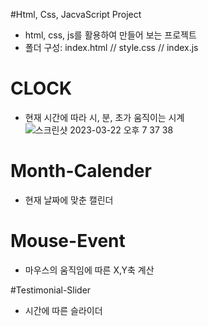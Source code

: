 #Html, Css, JacvaScript Project  
- html, css, js를 활용하여 만들어 보는 프로젝트 
- 폴더 구성: index.html // style.css // index.js

# CLOCK 
- 현재 시간에 따라 시, 분, 초가 움직이는 시계 
![스크린샷 2023-03-22 오후 7 37 38](https://user-images.githubusercontent.com/109942640/226877803-c2df9a0c-2913-499c-9484-ac3d91582b45.png)



# Month-Calender 
- 현재 날짜에 맞춘 캘린더 

# Mouse-Event
- 마우스의 움직임에 따른 X,Y축 계산 

#Testimonial-Slider
- 시간에 따른 슬라이더 
